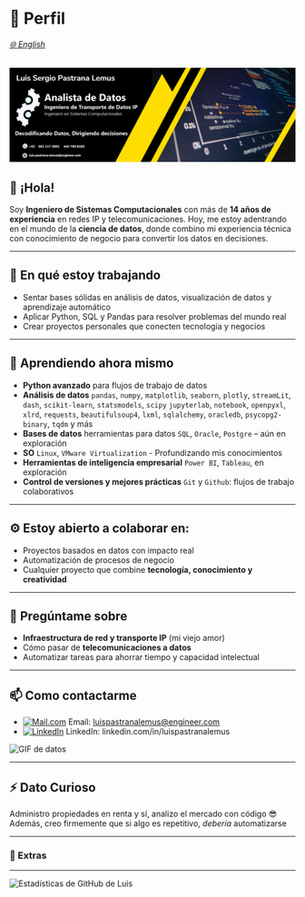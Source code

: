 # 🧾 Perfil
###### [🌐 English](README.md)

![Header](https://github.com/LuisPastranaLemus/LuisPastranaLemus/blob/main/Header_es.png) <!-- Change the header image -->

## 👋 ¡Hola!

Soy **Ingeniero de Sistemas Computacionales** con más de **14 años de experiencia** en redes IP y telecomunicaciones.
Hoy, me estoy adentrando en el mundo de la **ciencia de datos**, donde combino mi experiencia técnica con conocimiento de negocio para convertir los datos en decisiones.

---

## 💼 En qué estoy trabajando
- Sentar bases sólidas en análisis de datos, visualización de datos y aprendizaje automático
- Aplicar Python, SQL y Pandas para resolver problemas del mundo real
- Crear proyectos personales que conecten tecnología y negocios

---

## 🧠 Aprendiendo ahora mismo
- **Python avanzado** para flujos de trabajo de datos
- **Análisis de datos** `pandas`, `numpy`, `matplotlib`, `seaborn`, `plotly`, `streamLit`, `dash`, `scikit-learn`, `statsmodels`, `scipy`
`jupyterlab`, `notebook`, `openpyxl`, `xlrd`, `requests`, `beautifulsoup4`, `lxml`, `sqlalchemy`, `oracledb`, `psycopg2-binary`, `tqdm` y más
- **Bases de datos** herramientas para datos `SQL`, `Oracle`, `Postgre` – aún en exploración
- **SO** `Linux`, `VMware Virtualization` - Profundizando mis conocimientos
- **Herramientas de inteligencia empresarial** `Power BI`, `Tableau`, en exploración
- **Control de versiones y mejores prácticas** `Git` y `Github`: flujos de trabajo colaborativos

---

## ⚙️ Estoy abierto a colaborar en:

- Proyectos basados ​​en datos con impacto real
- Automatización de procesos de negocio
- Cualquier proyecto que combine **tecnología, conocimiento y creatividad**

---

## 💬 Pregúntame sobre
- **Infraestructura de red y transporte IP** (mi viejo amor)
- Cómo pasar de **telecomunicaciones a datos**
- Automatizar tareas para ahorrar tiempo y capacidad intelectual

---

## 📫 Como contactarme

- [![Mail.com](https://img.shields.io/badge/-Mail.com-blue?style=flat-square&logo=minutemailer)](mailto:luis.pastrana.lemus@engineer.com)  Email: luispastranalemus@engineer.com
- [![LinkedIn](https://img.shields.io/badge/-LinkedIn-blue?style=flat-square&logo=linkedin)](https://linkedin.com/in/luispastranalemus)  LinkedIn: linkedin.com/in/luispastranalemus

![GIF de datos](https://user-images.githubusercontent.com/your-gif.gif) <!-- Aquí puedes cambiar la imagen a un GIF llamativo -->

---

## ⚡ Dato Curioso

Administro propiedades en renta y sí, analizo el mercado con código 😎   
Además, creo firmemente que si algo es repetitivo, *debería* automatizarse

---

### 🎯 Extras  

---
![Estadísticas de GitHub de Luis](https://github-readme-stats.vercel.app/api?username=LuisPastranaLemus&show_icons=true&theme=dark)
